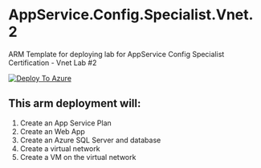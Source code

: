 # AppService.Config.Specialist.Vnet.2
ARM Template for deploying lab for AppService Config Specialist Certification - Vnet Lab #2

[![Deploy To Azure](https://aka.ms/deploytoazurebutton)](https://portal.azure.com/#create/Microsoft.Template/uri/https%3A%2F%2Fraw.githubusercontent.com%2Famymcel%2FAppService.Config.Specialist.Vnet.2%2Fmain%2Fazuredeploy.json)


## This arm deployment will:

1. Create an App Service Plan
2. Create an Web App
3. Create an Azure SQL Server and database
4. Create a virtual network
5. Create a VM on the virtual network
